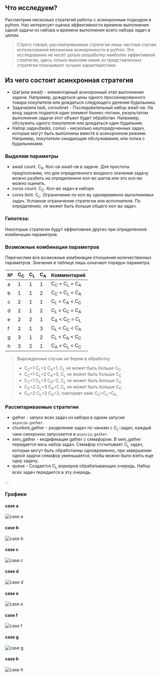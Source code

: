 ## Что исследуем?
Рассмотрим несколько стратегий работы с асинхронным подходом в python. Нас интересует оценка эффективности времени выполнения одной задачи из набора и времени выполнения всего набора задач в целом.

> Строго говоря, рассматриваемые стратегии лишь частные случаи использования механизма асинхронности в python. Это исследование не несет целью разработку наиболее эффективной стратегии, здесь только выясним какие из представленных стратегии показывают лучшие характеристики.

## Из чего состоит асинхронная стратегия
* Шаг(или await) - элементарный асинхронный этап выполнения задачи. Например, дождаться цены одного просканированного товара покупателя или дождаться следующего деления будильника.
* Задача(или task, coroutine) - Последовательный набор await-ов. На вход задаче подается один элемент бизнес-логики, результатом выполнения задачи этот объект будет обработан. Например, обслужить одного покупателя или дождаться один будильник. 
* Набор задач(tasks, coros) - несколько неупорядоченных задач, которые могут быть выполнены вместе в асинхронном режиме. Например, покупатели ожидающие обслуживания, или полка с будильниками.

### Выделим параметры
* await count. C<sub>A</sub>. Кол-ов await-ов в задаче. Для простоты предположим, что для определенного входного значения задачу можно разбить на определенное кол-во шагов или это кол-во можно оценить. 
* coros count. C<sub>C</sub>. Кол-во задач в наборе. 
* coros limit. C<sub>L</sub>. Ограничение по кол-ву одновременно выполняемых задач. Условное ограничение стратегии или исполнителя. По определению, не может быть больше общего кол-ва задач. 

### Гипотеза:
Некоторые стратегии будут эффективнее других при определенной комбинации параметров. 

### Возможные комбинации параметров
Перечислим все возможные комбинации отношений количественных параметров. Значения в таблице лишь означают порядок параметра.

| № | C<sub>C</sub> | C<sub>L</sub> | C<sub>A</sub> | Комментарий  |
|---|----|----|----|--------------|
| a |  1 |  1 |  1 | C<sub>C</sub> = C<sub>L</sub> = C<sub>A</sub> |
| b |  1 |  1 |  2 | C<sub>C</sub> = C<sub>L</sub> < C<sub>A</sub> |
| c |  2 |  1 |  1 | C<sub>L</sub> = C<sub>A</sub> < C<sub>C</sub> |
| d |  2 |  1 |  2 | C<sub>L</sub> < C<sub>C</sub> = C<sub>A</sub> |
| e |  2 |  2 |  1 | C<sub>A</sub> < C<sub>C</sub> = C<sub>L</sub> |
| f |  2 |  1 |  3 | C<sub>L</sub> < C<sub>C</sub> < C<sub>A</sub> |
| g |  3 |  1 |  2 | C<sub>L</sub> < C<sub>A</sub> < C<sub>C</sub> |
| h |  3 |  2 |  1 | C<sub>A</sub> < C<sub>L</sub> < C<sub>C</sub> |

> Вырожденные случаи не берем в обработку
> * C<sub>C</sub>=1 C<sub>L</sub>=2 C<sub>A</sub>=1, C<sub>L</sub> не может быть больше C<sub>C</sub>
> * C<sub>C</sub>=1 C<sub>L</sub>=2 C<sub>A</sub>=3, C<sub>L</sub> не может быть больше C<sub>C</sub>
> * C<sub>C</sub>=1 C<sub>L</sub>=3 C<sub>A</sub>=2, C<sub>L</sub> не может быть больше C<sub>C</sub>
> * C<sub>C</sub>=2 C<sub>L</sub>=3 C<sub>A</sub>=1, C<sub>L</sub> не может быть больше C<sub>C</sub>
> * C<sub>C</sub>=2 C<sub>L</sub>=2 C<sub>A</sub>=2, повторяет кейс C<sub>C</sub>=C<sub>L</sub>=C<sub>A</sub>

### Рассмтариваемые стратегии
* gather - запуск всех задач из набора в одном запуске `asyncio.gather`.
* chunked_gather - разделение задач по чанкам с C<sub>L</sub>-задач, каждый чанк синхронно запускается в `asyncio.gather`.
* sem_gather - модификация gather с семафором. В sem_gather передается весь набор задач. Семафор отсчитывает C<sub>L</sub> задач, которые могут быть обработанны одновременно, при завершении одной задачи семафор уменьшается, чтобы можно было взять еще одну задачу. 
* queue - Создается C<sub>L</sub> воркеров обрабатывающих очередь. Набор всех задач передается в эту очередь.

...

### Графики
#### case a
![case a](./random_/plots/composite_plots/7-7-7.png)

#### case b
![case b](./random_/plots/composite_plots/7-7-19.png)

#### case c
![case c](./random_/plots/composite_plots/19-7-7.png)

#### case d
![case d](./random_/plots/composite_plots/19-7-19.png)

#### case e
![case e](./random_/plots/composite_plots/19-19-7.png)

#### case f
![case f](./random_/plots/composite_plots/19-7-51.png)

#### case g
![case g](./random_/plots/composite_plots/51-7-19.png)

#### case h
![case h](./random_/plots/composite_plots/51-19-7.png)
